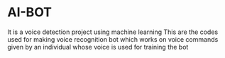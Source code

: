 # AI-BOT
It is a voice detection project using machine learning
This are the codes used for making voice recognition bot which works on voice commands given by an individual whose voice is used for training the bot
